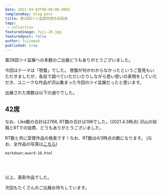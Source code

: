 ```yaml
---
date: 2021-04-03T00:00:00.000Z
templateKey: blog-post
title: 第28回ツイ盆展受賞作品発表
tags:
 - collection
featuredimage: fuji-28.jpg
featuredpost: false
author: fujimax6
published: true
---
```

第28回ツイ盆展への多数のご出展どうもありがとうございました。

今回はテーマは「啓蟄」でした。
啓蟄が何かわからなかったというご意見もいただきましたが、各自で調べていただいたりしながら思い思いの表現をしていただき、ユニークな作品が沢山集まった今回のツイ盆展だったと思います。

出展された席数は以下の通りでした。

## 42席

なお、Like数の合計は2766, RT数の合計は198でした。(2021.4.3時点)
沢山の投稿とRTでの投票、どうもありがとうございました。

RT数と共に受賞作品の発表です！なお、RT数は4/3時点の数になります。
(なお、全作品の写真は[こちら](/blog/twibonten-28-photo/))


`markdown:award-28.html`


<div>&nbsp;</div>
<div>&nbsp;</div>

以上、表彰作品でした。

次回もたくさんのご出展お待ちしています。
